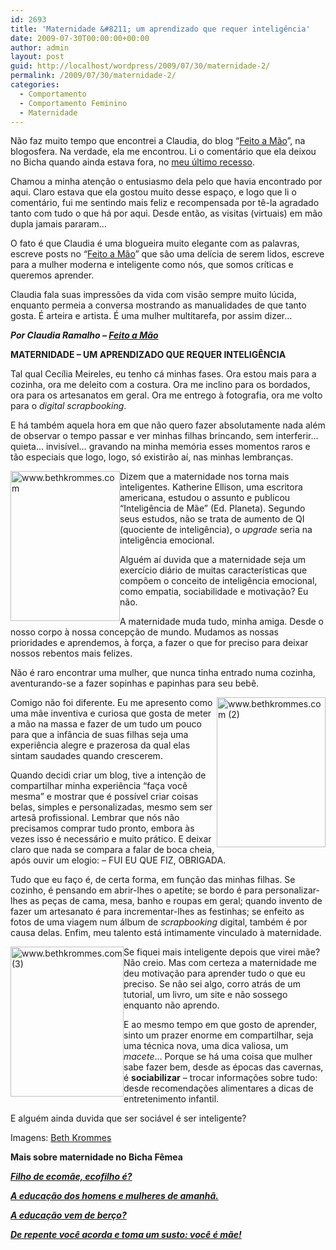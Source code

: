 ```yaml
---
id: 2693
title: 'Maternidade &#8211; um aprendizado que requer inteligência'
date: 2009-07-30T00:00:00+00:00
author: admin
layout: post
guid: http://localhost/wordpress/2009/07/30/maternidade-2/
permalink: /2009/07/30/maternidade-2/
categories:
  - Comportamento
  - Comportamento Feminino
  - Maternidade
---
```

Não faz muito tempo que encontrei a Claudia, do blog “<a href="http://claudinha-feitoamo.blogspot.com/" target="_blank">Feito a Mão</a>”, na blogosfera. Na verdade, ela me encontrou. Li o comentário que ela deixou no Bicha quando ainda estava fora, no [meu último recesso](http://www.trololodemulher.com.br/2009/06/05/aviso-a-quem-navega-visita-e-comenta-no-bicha/).

Chamou a minha atenção o entusiasmo dela pelo que havia encontrado por aqui. Claro estava que ela gostou muito desse espaço, e logo que li o comentário, fui me sentindo mais feliz e recompensada por tê-la agradado tanto com tudo o que há por aqui. Desde então, as visitas (virtuais) em mão dupla jamais pararam…

O fato é que Claudia é uma blogueira muito elegante com as palavras, escreve posts no “<a href="http://claudinha-feitoamo.blogspot.com/" target="_blank">Feito a Mão</a>” que são uma delícia de serem lidos, escreve para a mulher moderna e inteligente como nós, que somos críticas e queremos aprender.

Claudia fala suas impressões da vida com visão sempre muito lúcida, enquanto permeia a conversa mostrando as manualidades de que tanto gosta. É arteira e artista. É uma mulher multitarefa, por assim dizer…

**_Por Claudia Ramalho – <a href="http://claudinha-feitoamo.blogspot.com/" target="_blank">Feito a Mão</a>_**

**MATERNIDADE – UM APRENDIZADO QUE REQUER INTELIGÊNCIA**

Tal qual Cecília Meireles, eu tenho cá minhas fases. Ora estou mais para a cozinha, ora me deleito com a costura. Ora me inclino para os bordados, ora para os artesanatos em geral. Ora me entrego à fotografia, ora me volto para o _digital scrapbooking_.

E há também aquela hora em que não quero fazer absolutamente nada além de observar o tempo passar e ver minhas filhas brincando, sem interferir&#8230; quieta&#8230; invisível&#8230; gravando na minha memória esses momentos raros e tão especiais que logo, logo, só existirão aí, nas minhas lembranças.

[<img style="display: inline; margin-left: 0; margin-right: 0; border-width: 0;" title="www.bethkrommes.com" src="http://www.trololodemulher.com.br/blog/wp-content/uploads/2009/07/www-bethkrommes-com_thumb.jpg" border="0" alt="www.bethkrommes.com" width="175" height="240" align="left" />](http://www.trololodemulher.com.br/blog/wp-content/uploads/2009/07/www-bethkrommes-com.jpg) Dizem que a maternidade nos torna mais inteligentes. Katherine Ellison, uma escritora americana, estudou o assunto e publicou “Inteligência de Mãe” (Ed. Planeta). Segundo seus estudos, não se trata de aumento de QI (quociente de inteligência), o _upgrade_ seria na inteligência emocional.

Alguém aí duvida que a maternidade seja um exercício diário de muitas características que compõem o conceito de inteligência emocional, como empatia, sociabilidade e motivação? Eu não.

A maternidade muda tudo, minha amiga. Desde o nosso corpo à nossa concepção de mundo. Mudamos as nossas prioridades e aprendemos, à força, a fazer o que for preciso para deixar nossos rebentos mais felizes.

Não é raro encontrar uma mulher, que nunca tinha entrado numa cozinha, aventurando-se a fazer sopinhas e papinhas para seu bebê.

[<img style="display: inline; margin-left: 0; margin-right: 0; border-width: 0;" title="www.bethkrommes.com (2)" src="http://www.trololodemulher.com.br/blog/wp-content/uploads/2009/07/www-bethkrommes-com2_thumb.jpg" border="0" alt="www.bethkrommes.com (2)" width="174" height="240" align="right" />](http://www.trololodemulher.com.br/blog/wp-content/uploads/2009/07/www-bethkrommes-com2.jpg) Comigo não foi diferente. Eu me apresento como uma mãe inventiva e curiosa que gosta de meter a mão na massa e fazer de um tudo um pouco para que a infância de suas filhas seja uma experiência alegre e prazerosa da qual elas sintam saudades quando crescerem.

Quando decidi criar um blog, tive a intenção de compartilhar minha experiência “faça você mesma” e mostrar que é possível criar coisas belas, simples e personalizadas, mesmo sem ser artesã profissional. Lembrar que nós não precisamos comprar tudo pronto, embora às vezes isso é necessário e muito prático. E deixar claro que nada se compara a falar de boca cheia, após ouvir um elogio: &#8211; FUI EU QUE FIZ, OBRIGADA.

Tudo que eu faço é, de certa forma, em função das minhas filhas. Se cozinho, é pensando em abrir-lhes o apetite; se bordo é para personalizar-lhes as peças de cama, mesa, banho e roupas em geral; quando invento de fazer um artesanato é para incrementar-lhes as festinhas; se enfeito as fotos de uma viagem num álbum de _scrapbooking_ digital, também é por causa delas. Enfim, meu talento está intimamente vinculado à maternidade.

[<img style="display: inline; margin-left: 0; margin-right: 0; border-width: 0;" title="www.bethkrommes.com (3)" src="http://www.trololodemulher.com.br/blog/wp-content/uploads/2009/07/www-bethkrommes-com3_thumb.jpg" border="0" alt="www.bethkrommes.com (3)" width="181" height="240" align="left" />](http://www.trololodemulher.com.br/blog/wp-content/uploads/2009/07/www-bethkrommes-com3.jpg) Se fiquei mais inteligente depois que virei mãe? Não creio. Mas com certeza a maternidade me deu motivação para aprender tudo o que eu preciso. Se não sei algo, corro atrás de um tutorial, um livro, um site e não sossego enquanto não aprendo.

E ao mesmo tempo em que gosto de aprender, sinto um prazer enorme em compartilhar, seja uma técnica nova, uma dica valiosa, um _macete_&#8230; Porque se há uma coisa que mulher sabe fazer bem, desde as épocas das cavernas, é **sociabilizar** &#8211; trocar informações sobre tudo: desde recomendações alimentares a dicas de entretenimento infantil.

E alguém ainda duvida que ser sociável é ser inteligente?

Imagens: <a href="http://www.bethkrommes.com/" target="_blank">Beth Krommes</a>

**Mais sobre maternidade no Bicha Fêmea**

**_<a href="http://www.trololodemulher.com.br/2010/05/19/educacao-ecologica-criancas/" target="_self">Filho de ecomãe, ecofilho é?</a>_**

**_<a href="http://www.trololodemulher.com.br/2009/12/02/educacao-domestica/" target="_self">A educação dos homens e mulheres de amanhã.</a>_**

**_<a href="http://www.trololodemulher.com.br/2009/11/16/educao-criancas/" target="_self">A educação vem de berço?</a>_**

**_<a href="http://www.trololodemulher.com.br/2009/08/20/maternidade/" target="_self">De repente você acorda e toma um susto: você é mãe!</a>_**